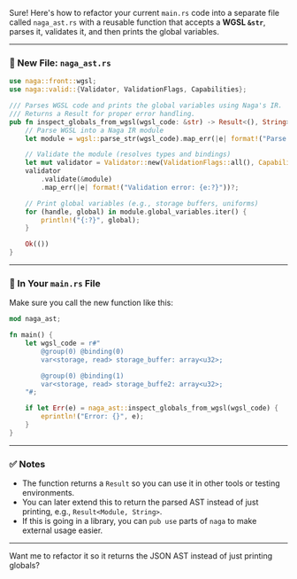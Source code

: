 Sure! Here's how to refactor your current `main.rs` code into a separate file called `naga_ast.rs` with a reusable function that accepts a **WGSL `&str`**, parses it, validates it, and then prints the global variables.

---

### 📁 New File: `naga_ast.rs`

```rust
use naga::front::wgsl;
use naga::valid::{Validator, ValidationFlags, Capabilities};

/// Parses WGSL code and prints the global variables using Naga's IR.
/// Returns a Result for proper error handling.
pub fn inspect_globals_from_wgsl(wgsl_code: &str) -> Result<(), String> {
    // Parse WGSL into a Naga IR module
    let module = wgsl::parse_str(wgsl_code).map_err(|e| format!("Parse error: {e}"))?;

    // Validate the module (resolves types and bindings)
    let mut validator = Validator::new(ValidationFlags::all(), Capabilities::all());
    validator
        .validate(&module)
        .map_err(|e| format!("Validation error: {e:?}"))?;

    // Print global variables (e.g., storage buffers, uniforms)
    for (handle, global) in module.global_variables.iter() {
        println!("{:?}", global);
    }

    Ok(())
}
```

---

### 📁 In Your `main.rs` File

Make sure you call the new function like this:

```rust
mod naga_ast;

fn main() {
    let wgsl_code = r#"
        @group(0) @binding(0)
        var<storage, read> storage_buffer: array<u32>;

        @group(0) @binding(1)
        var<storage, read> storage_buffe2: array<u32>;
    "#;

    if let Err(e) = naga_ast::inspect_globals_from_wgsl(wgsl_code) {
        eprintln!("Error: {}", e);
    }
}
```

---

### ✅ Notes

- The function returns a `Result` so you can use it in other tools or testing environments.
- You can later extend this to return the parsed AST instead of just printing, e.g., `Result<Module, String>`.
- If this is going in a library, you can `pub use` parts of `naga` to make external usage easier.

---

Want me to refactor it so it returns the JSON AST instead of just printing globals?
